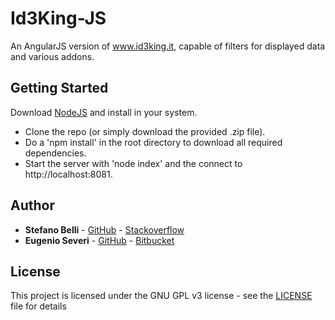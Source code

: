 # Id3King-JS

An AngularJS version of www.id3king.it, capable of filters for displayed data and various addons.

## Getting Started

Download [NodeJS](https://nodejs.org) and install in your system.

* Clone the repo (or simply download the provided .zip file).
* Do a 'npm install' in the root directory to download all required dependencies.
* Start the server with 'node index' and the connect to http://localhost:8081.

## Author

* **Stefano Belli** - [GitHub](https://github.com/Luxor001) - [Stackoverflow](http://stackoverflow.com/users/1306679/luxor001)
* **Eugenio Severi** - [GitHub](https://github.com/eugenioseveri) - [Bitbucket](https://bitbucket.org/eugenioseveri/)

## License

This project is licensed under the GNU GPL v3 license - see the [LICENSE](LICENSE) file for details
